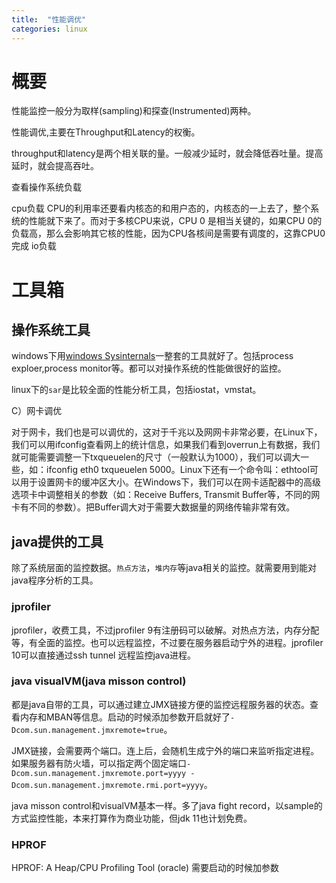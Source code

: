 ```yaml
---
title:  "性能调优"
categories: linux
---
```

# 概要

性能监控一般分为取样(sampling)和探查(Instrumented)两种。

性能调优,主要在Throughput和Latency的权衡。

throughput和latency是两个相关联的量。一般减少延时，就会降低吞吐量。提高延时，就会提高吞吐。

查看操作系统负载

cpu负载	CPU的利用率还要看内核态的和用户态的，内核态的一上去了，整个系统的性能就下来了。而对于多核CPU来说，CPU 0 是相当关键的，如果CPU 0的负载高，那么会影响其它核的性能，因为CPU各核间是需要有调度的，这靠CPU0完成
io负载


# 工具箱

## 操作系统工具

windows下用[windows Sysinternals](https://docs.microsoft.com/zh-cn/sysinternals/)一整套的工具就好了。包括process exploer,process monitor等。都可以对操作系统的性能做很好的监控。

linux下的`sar`是比较全面的性能分析工具，包括iostat，vmstat。



C）网卡调优

对于网卡，我们也是可以调优的，这对于千兆以及网网卡非常必要，在Linux下，我们可以用ifconfig查看网上的统计信息，如果我们看到overrun上有数据，我们就可能需要调整一下txqueuelen的尺寸（一般默认为1000），我们可以调大一些，如：ifconfig eth0 txqueuelen 5000。Linux下还有一个命令叫：ethtool可以用于设置网卡的缓冲区大小。在Windows下，我们可以在网卡适配器中的高级选项卡中调整相关的参数（如：Receive Buffers, Transmit Buffer等，不同的网卡有不同的参数）。把Buffer调大对于需要大数据量的网络传输非常有效。


## java提供的工具

除了系统层面的监控数据。`热点方法`，`堆内存`等java相关的监控。就需要用到能对java程序分析的工具。

### jprofiler
jprofiler，收费工具，不过jprofiler 9有注册码可以破解。对热点方法，内存分配等，有全面的监控。也可以远程监控，不过要在服务器启动宁外的进程。jprofiler 10可以直接通过ssh tunnel 远程监控java进程。

### java visualVM(java misson control)
都是java自带的工具，可以通过建立JMX链接方便的监控远程服务器的状态。查看内存和MBAN等信息。启动的时候添加参数开启就好了`-Dcom.sun.management.jmxremote=true`。

JMX链接，会需要两个端口。连上后，会随机生成宁外的端口来监听指定进程。如果服务器有防火墙，可以指定两个固定端口`-Dcom.sun.management.jmxremote.port=yyyy -Dcom.sun.management.jmxremote.rmi.port=yyyy`。

java misson control和visualVM基本一样。多了java fight record，以sample的方式监控性能，本来打算作为商业功能，但jdk 11也计划免费。

### HPROF
HPROF: A Heap/CPU Profiling Tool (oracle) 需要启动的时候加参数
